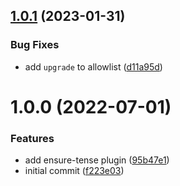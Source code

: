 ## [1.0.1](https://github.com/actuallydamo/commitlint-plugin-tense/compare/v1.0.0...v1.0.1) (2023-01-31)


### Bug Fixes

* add `upgrade` to allowlist ([d11a95d](https://github.com/actuallydamo/commitlint-plugin-tense/commit/d11a95d995b882c2baaae17570fcd2399114511c))

# 1.0.0 (2022-07-01)


### Features

* add ensure-tense plugin ([95b47e1](https://github.com/actuallydamo/commitlint-plugin-tense/commit/95b47e1c1d88f97c9b14586df01d4a31b1df4b69))
* initial commit ([f223e03](https://github.com/actuallydamo/commitlint-plugin-tense/commit/f223e036f094c088a4a869b14d3c12de652305a0))
